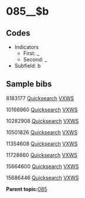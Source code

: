 # 085\_\_$b

## Codes

-   Indicators
    -   First: \_
    -   Second: \_
-   Subfield: b

## Sample bibs

8183177 [Quicksearch](https://search.library.yale.edu/catalog/8183177) [VXWS](http://prodorbis.library.yale.edu:7014/vxws/GetHoldingsService?bibId=8183177)

10166960 [Quicksearch](https://search.library.yale.edu/catalog/10166960) [VXWS](http://prodorbis.library.yale.edu:7014/vxws/GetHoldingsService?bibId=10166960)

10282908 [Quicksearch](https://search.library.yale.edu/catalog/10282908) [VXWS](http://prodorbis.library.yale.edu:7014/vxws/GetHoldingsService?bibId=10282908)

10501826 [Quicksearch](https://search.library.yale.edu/catalog/10501826) [VXWS](http://prodorbis.library.yale.edu:7014/vxws/GetHoldingsService?bibId=10501826)

11354608 [Quicksearch](https://search.library.yale.edu/catalog/11354608) [VXWS](http://prodorbis.library.yale.edu:7014/vxws/GetHoldingsService?bibId=11354608)

11728860 [Quicksearch](https://search.library.yale.edu/catalog/11728860) [VXWS](http://prodorbis.library.yale.edu:7014/vxws/GetHoldingsService?bibId=11728860)

15664600 [Quicksearch](https://search.library.yale.edu/catalog/15664600) [VXWS](http://prodorbis.library.yale.edu:7014/vxws/GetHoldingsService?bibId=15664600)

15686446 [Quicksearch](https://search.library.yale.edu/catalog/15686446) [VXWS](http://prodorbis.library.yale.edu:7014/vxws/GetHoldingsService?bibId=15686446)

**Parent topic:**[085](../../tags/085/085.md)

